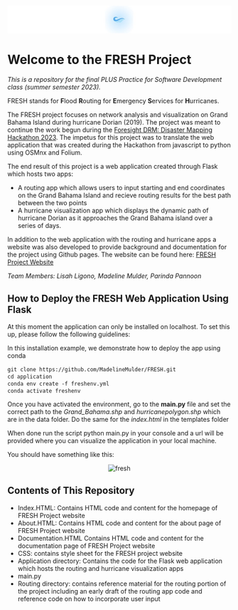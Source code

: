 <p align="center">
    <img src="logo_banner.jpg" alt="FRESH Logo Banner">
</p>

# Welcome to the FRESH Project
*This is a repository for the final PLUS Practice for Software Development class (summer semester 2023).*  

FRESH stands for **F**lood **R**outing for **E**mergency **S**ervices for **H**urricanes. 

The FRESH project focuses on network analysis and visualization on Grand Bahama Island during hurricane Dorian (2019). The project was meant to continue the work begun during the [Foresight DRM: Disaster Mapping Hackathon 2023](https://storymaps.arcgis.com/stories/f819f3563aef4cad8cfae7072eed0d07). The impetus for this project was to translate the web application that was created during the Hackathon from javascript to python using OSMnx and Folium. 

The end result of this project is a web application created through Flask which hosts two apps:
- A routing app which allows users to input starting and end coordinates on the Grand Bahama Island and recieve routing results for the best path between the two points
- A hurricane visualization app which displays the dynamic path of hurricane Dorian as it approaches the Grand Bahama island over a series of days.  

In addition to the web application with the routing and hurricane apps a website was also developed to provide background and documentation for the project using Github pages. The website can be found here: [FRESH Project Website](https://madelinemulder.github.io/FRESH/index.html)

*Team Members: Lisah Ligono, Madeline Mulder, Parinda Pannoon*

## How to Deploy the FRESH Web Application Using Flask

At this moment the application can only be installed on localhost. To set this up, please follow the following guidelines:

In this installation example, we demonstrate how to deploy the app using conda 

```
git clone https://github.com/MadelineMulder/FRESH.git
cd application
conda env create -f freshenv.yml
conda activate freshenv
```

Once you have activated the environment, go to the <b>main.py</b> file and set the correct path to the <i>Grand_Bahama.shp</i> and <i>hurricanepolygon.shp</i> which are in the data folder. Do the same for the <i>index.html</i> in the templates folder

When done run the script python main.py in your console and a url will be provided where you can visualize the application in your local machine.

You should have something like this:
<p align="center">
  <img width="452" alt="fresh" src="https://github.com/MadelineMulder/FRESH/assets/72496335/35e904a6-cbc7-4dbe-b6cb-00d9d1d0f152"width="1000">
</p>


## Contents of This Repository
- Index.HTML: Contains HTML code and content for the homepage of FRESH Project website
- About.HTML: Contains HTML code and content for the about page of FRESH Project website
- Documentation.HTML Contains HTML code and content for the documentation page of FRESH Project website
- CSS: contains style sheet for the FRESH project website
- Application directory: Contains the code for the Flask web application which hosts the routing and hurricane visualization apps
-  main.py 
- Routing directory: contains reference material for the routing portion of the project including an early draft of the routing app code and reference code on how to incorporate user input




